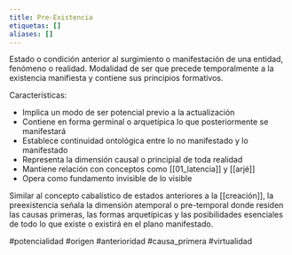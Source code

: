 ```yaml
---
title: Pre-Existencia
etiquetas: []
aliases: []
---
```

Estado o condición anterior al surgimiento o manifestación de una entidad, fenómeno o realidad. Modalidad de ser que precede temporalmente a la existencia manifiesta y contiene sus principios formativos.

Características:
- Implica un modo de ser potencial previo a la actualización
- Contiene en forma germinal o arquetípica lo que posteriormente se manifestará
- Establece continuidad ontológica entre lo no manifestado y lo manifestado
- Representa la dimensión causal o principial de toda realidad
- Mantiene relación con conceptos como [[01_latencia]] y [[arjé]]
- Opera como fundamento invisible de lo visible

Similar al concepto cabalístico de estados anteriores a la [[creación]], la preexistencia señala la dimensión atemporal o pre-temporal donde residen las causas primeras, las formas arquetípicas y las posibilidades esenciales de todo lo que existe o existirá en el plano manifestado.

#potencialidad #origen #anterioridad #causa_primera #virtualidad
